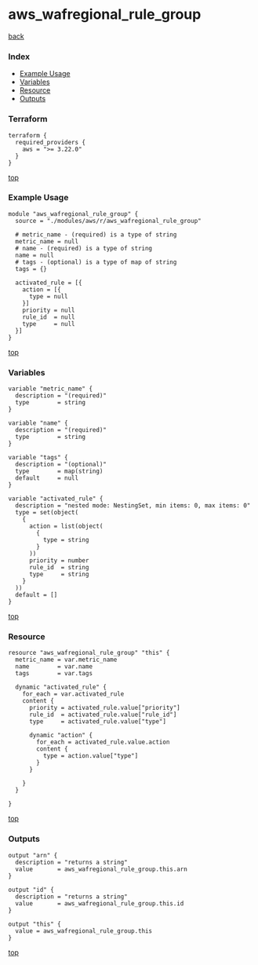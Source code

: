 # aws_wafregional_rule_group
[back](../aws.md)
### Index
- [Example Usage](#example-usage)
- [Variables](#variables)
- [Resource](#resource)
- [Outputs](#outputs)
### Terraform
```hcl
terraform {
  required_providers {
    aws = ">= 3.22.0"
  }
}
```
[top](#index)
### Example Usage
```hcl
module "aws_wafregional_rule_group" {
  source = "./modules/aws/r/aws_wafregional_rule_group"

  # metric_name - (required) is a type of string
  metric_name = null
  # name - (required) is a type of string
  name = null
  # tags - (optional) is a type of map of string
  tags = {}

  activated_rule = [{
    action = [{
      type = null
    }]
    priority = null
    rule_id  = null
    type     = null
  }]
}
```
[top](#index)
### Variables
```hcl
variable "metric_name" {
  description = "(required)"
  type        = string
}

variable "name" {
  description = "(required)"
  type        = string
}

variable "tags" {
  description = "(optional)"
  type        = map(string)
  default     = null
}

variable "activated_rule" {
  description = "nested mode: NestingSet, min items: 0, max items: 0"
  type = set(object(
    {
      action = list(object(
        {
          type = string
        }
      ))
      priority = number
      rule_id  = string
      type     = string
    }
  ))
  default = []
}
```
[top](#index)

### Resource
```hcl
resource "aws_wafregional_rule_group" "this" {
  metric_name = var.metric_name
  name        = var.name
  tags        = var.tags

  dynamic "activated_rule" {
    for_each = var.activated_rule
    content {
      priority = activated_rule.value["priority"]
      rule_id  = activated_rule.value["rule_id"]
      type     = activated_rule.value["type"]

      dynamic "action" {
        for_each = activated_rule.value.action
        content {
          type = action.value["type"]
        }
      }

    }
  }

}
```
[top](#index)
### Outputs
```hcl
output "arn" {
  description = "returns a string"
  value       = aws_wafregional_rule_group.this.arn
}

output "id" {
  description = "returns a string"
  value       = aws_wafregional_rule_group.this.id
}

output "this" {
  value = aws_wafregional_rule_group.this
}
```
[top](#index)
